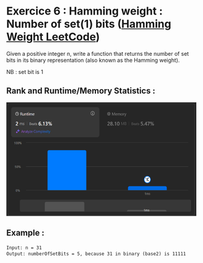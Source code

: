 # Exercice 6 : Hamming weight : Number of set(1) bits ([Hamming Weight LeetCode](https://leetcode.com/problems/number-of-1-bits/description/))

Given a positive integer n, write a function that returns the number of set bits in its binary representation (also known as the Hamming weight).

NB : set bit is 1 

## Rank and Runtime/Memory Statistics :  

<img src="../../assets/NumberOfSetBits.png" alt="Runtime and Memory Statistics" width="500" height="300"/>

## Example : 

    Input: n = 31
    Output: numberOfSetBits = 5, because 31 in binary (base2) is 11111  